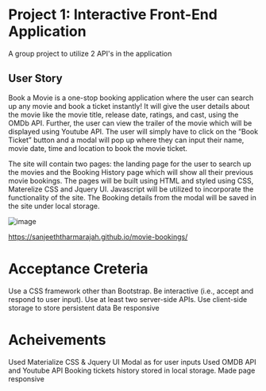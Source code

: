 # Project 1: Interactive Front-End Application

A group project to utilize 2 API's in the application

## User Story

Book a Movie is a one-stop booking application where the user can search up any movie and book a ticket instantly! It will give the user details about the movie like the movie title, release date, ratings, and cast, using the OMDb API. Further, the user can view the trailer of the movie which will be displayed using Youtube API. The user will simply have to click on the “Book Ticket” button and a modal will pop up where they can input their name, movie date, time and location to book the movie ticket.

The site will contain two pages: the landing page for the user to search up the movies and the Booking History page which will show all their previous movie bookings. The pages will be built using HTML and styled using CSS, Materelize CSS and Jquery UI. Javascript will be utilized to incorporate the functionality of the site. The Booking details from the modal will be saved in the site under local storage. 

![image](https://github.com/SanjeethTharmarajah/movie-bookings/assets/130941252/8c8d93bf-5c9e-4cfd-97b5-0d1b7f6133f7)

https://sanjeeththarmarajah.github.io/movie-bookings/

# Acceptance Creteria

Use a CSS framework other than Bootstrap.
Be interactive (i.e., accept and respond to user input).
Use at least two server-side APIs.
Use client-side storage to store persistent data
Be responsive

# Acheivements
Used Materialize CSS & Jquery UI
Modal as for user inputs
Used OMDB API and Youtube API
Booking tickets history stored in local storage.
Made page responsive

